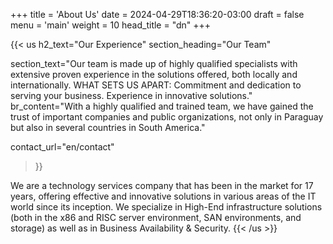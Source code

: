 +++
title = 'About Us'
date = 2024-04-29T18:36:20-03:00
draft = false
menu = 'main'
weight = 10
head_title  = "dn"
+++

{{< us 
  h2_text="Our Experience" 
  section_heading="Our Team"
  
  section_text="Our team is made up of highly qualified specialists with extensive proven experience in the solutions offered, both locally and internationally. WHAT SETS US APART: Commitment and dedication to serving your business. Experience in innovative solutions."
  br_content="With a highly qualified and trained team, we have gained the trust of important companies and public organizations, not only in Paraguay but also in several countries in South America."

  contact_url="en/contact"
>}}

We are a technology services company that has been in the market for 17 years, offering effective and innovative solutions in various areas of the IT world since its inception. We specialize in High-End infrastructure solutions (both in the x86 and RISC server environment, SAN environments, and storage) as well as in Business Availability & Security.
{{< /us >}}

